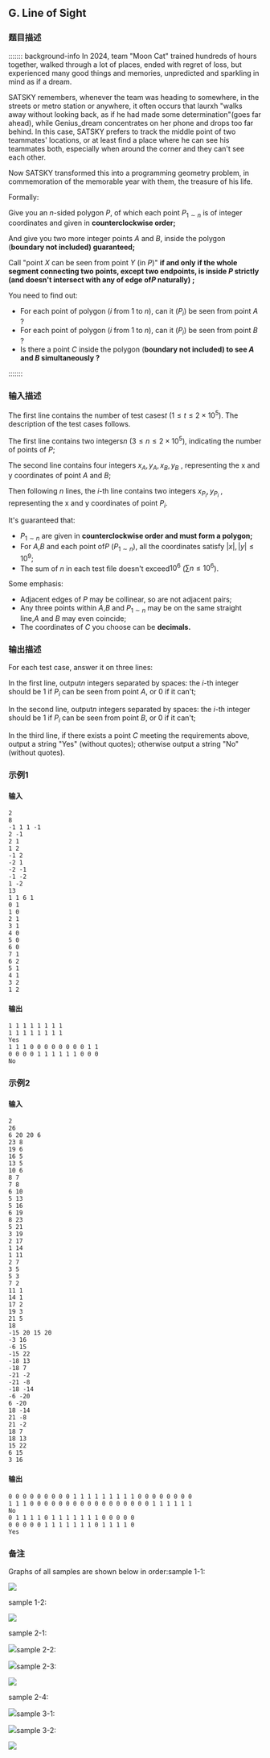 ## G. Line of Sight

### 题目描述

::::::: background-info
In 2024, team \"Moon Cat\" trained hundreds of hours together, walked
through a lot of places, ended with regret of loss, but experienced many
good things and memories, unpredicted and sparkling in mind as if a
dream.

SATSKY remembers, whenever the team was heading to somewhere, in the
streets or metro station or anywhere, it often occurs that laurxh
\"walks away without looking back, as if he had made some
determination\"(goes far ahead), while Genius_dream concentrates on her
phone and drops too far behind. In this case, SATSKY prefers to track
the middle point of two teammates\' locations, or at least find a place
where he can see his teammates both, especially when around the corner
and they can\'t see each other.

Now SATSKY transformed this into a programming geometry problem, in
commemoration of the memorable year with them, the treasure of his life.

Formally:

Give you an $\textstyle n$-sided polygon $\textstyle P$, of which each point $\textstyle P_{1 \sim n}$ is of integer
coordinates and given in **counterclockwise order;**

And give you two more integer points $\textstyle A$ and $\textstyle B$, inside the polygon
(**boundary not included) guaranteed;**

Call "point $\textstyle X$ can be seen from
point $\textstyle Y$ (in $\textstyle P$)" **if and only if the whole
segment connecting two points, **except two endpoints, is inside $\textstyle P$ strictly (and doesn't
intersect with any of edge of$\textstyle P$ naturally) ;****

You need to find out:
- For each point of polygon ($\textstyle i$     from $\textstyle 1$ to $\textstyle n$), can it
    ($\textstyle P_i$) be seen from point $\textstyle A$ ?
- For each point of polygon ($\textstyle i$     from $\textstyle 1$ to $\textstyle n$), can it
    ($\textstyle P_i$) be seen from point $\textstyle B$ ?
- Is there a point $\textstyle C$ inside
    the polygon (**boundary not included) to see $\textstyle A$ and $\textstyle B$ simultaneously ?**

:::::::

### 输入描述

The first line contains the number of test cases$\textstyle t$ ($\textstyle 1 \leq t \leq 2 \times 10^5$).
The description of the test cases follows.

The first line contains two integers$\textstyle n$ ($\textstyle 3 \leq n \leq 2 \times 10^5$),
indicating the number of points of $\textstyle P$;

The second line contains four integers $\textstyle x_A,y_A,x_B,y_B$ , representing
the x and y coordinates of point $\textstyle A$ and $\textstyle B$;

Then following $\textstyle n$ lines, the $\textstyle i$-th line contains two integers $\textstyle x_{P_i},y_{P_i}$ , representing
the x and y coordinates of point $\textstyle P_i$.

It's guaranteed that:
- $\textstyle P_{1 \sim n}$ are given in
    **counterclockwise order and must form a polygon;**
- For $\textstyle A$,$\textstyle B$     and each point of$\textstyle P$     ($\textstyle P_{1 \sim n}$), all the
    coordinates satisfy $\textstyle \lvert x \rvert,\lvert y \rvert \leq 10^9$;
- The sum of $\textstyle n$ in each test
    file doesn't exceed$\textstyle 10^6$     ($\textstyle \sum n \leq 10^6$).

    

Some emphasis:
- Adjacent edges of $\textstyle P$ may be
    collinear, so are not adjacent pairs;
- Any three points within $\textstyle A$,$\textstyle B$     and $\textstyle P_{1 \sim n}$ may be on
    the same straight line,$\textstyle A$     and $\textstyle B$ may even coincide;
- The coordinates of $\textstyle C$ you
    choose can be **decimals.**

### 输出描述

For each test case, answer it on three lines:

In the first line, output$\textstyle n$ integers separated by spaces: the $\textstyle i$-th integer should be 1 if $\textstyle P_i$ can be seen from point $\textstyle A$, or 0 if it can't;

In the second line, output$\textstyle n$ integers separated by spaces: the $\textstyle i$-th integer should be 1 if $\textstyle P_i$ can be seen from point $\textstyle B$, or 0 if it can't;

In the third line, if there exists a point $\textstyle C$ meeting the requirements
above, output a string "Yes" (without quotes); otherwise output a string
"No" (without quotes).

### 示例1

#### 输入

```plain
2
8
-1 1 1 -1
2 -1
2 1
1 2
-1 2
-2 1
-2 -1
-1 -2
1 -2
13
1 1 6 1
0 1
1 0
2 1
3 1
4 0
5 0
6 0
7 1
6 2
5 1
4 1
3 2
1 2
```

#### 输出

```plain
1 1 1 1 1 1 1 1
1 1 1 1 1 1 1 1
Yes
1 1 1 0 0 0 0 0 0 0 0 1 1
0 0 0 0 1 1 1 1 1 1 0 0 0
No
```

### 示例2

#### 输入

```plain
2
26
6 20 20 6
23 8
19 6
16 5
13 5
10 6
8 7
7 8
6 10
5 13
5 16
6 19
8 23
5 21
3 19
2 17
1 14
1 11
2 7
3 5
5 3
7 2
11 1
14 1
17 2
19 3
21 5
18
-15 20 15 20
-3 16
-6 15
-15 22
-18 13
-18 7
-21 -2
-21 -8
-18 -14
-6 -20
6 -20
18 -14
21 -8
21 -2
18 7
18 13
15 22
6 15
3 16
```

#### 输出

```plain
0 0 0 0 0 0 0 0 0 1 1 1 1 1 1 1 1 1 0 0 0 0 0 0 0 0
1 1 1 0 0 0 0 0 0 0 0 0 0 0 0 0 0 0 0 0 1 1 1 1 1 1
No
0 1 1 1 1 0 1 1 1 1 1 1 1 0 0 0 0 0
0 0 0 0 0 1 1 1 1 1 1 1 0 1 1 1 1 0
Yes
```

### 备注

Graphs of all samples are shown below in order:sample 1-1:

![](https://uploadfiles.nowcoder.com/images/20250727/0_1753603158294/6EE7CF07BD6DC5DB395EF3937F0429AE)

sample 1-2:

![](https://uploadfiles.nowcoder.com/images/20250727/0_1753603255082/8C48DA35E654A5AFEA304DD9994C453C)

sample 2-1:

![](https://uploadfiles.nowcoder.com/images/20250727/0_1753603262982/6C41A6E045994169B09A270749C8DDBB)sample 2-2:

![](https://uploadfiles.nowcoder.com/images/20250727/0_1753603272494/0DEE8CF824D43456DC0388C572D3DD13)sample 2-3:

![](https://uploadfiles.nowcoder.com/images/20250727/0_1753607103004/7B6AB3489727CC25BCCF3F9D874CA47E)

sample 2-4:

![](https://uploadfiles.nowcoder.com/images/20250727/0_1753603295708/D6CD89C950A86309B2B04CD3C9D46BEA)sample 3-1:

![](https://uploadfiles.nowcoder.com/images/20250727/0_1753603302675/ACB5FAE62F0B664AD09A0D33FBC69341)sample 3-2:

![](https://uploadfiles.nowcoder.com/images/20250727/0_1753603309509/C60733D4ABD780EE730D67973686F7B5)

